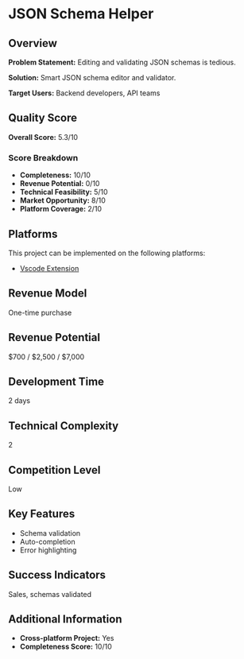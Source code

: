 # JSON Schema Helper

## Overview
**Problem Statement:** Editing and validating JSON schemas is tedious.

**Solution:** Smart JSON schema editor and validator.

**Target Users:** Backend developers, API teams

## Quality Score
**Overall Score:** 5.3/10

### Score Breakdown
- **Completeness:** 10/10
- **Revenue Potential:** 0/10
- **Technical Feasibility:** 5/10
- **Market Opportunity:** 8/10
- **Platform Coverage:** 2/10

## Platforms
This project can be implemented on the following platforms:
- [Vscode Extension](./platforms/vscode-extension/)

## Revenue Model
One-time purchase

## Revenue Potential
$700 / $2,500 / $7,000

## Development Time
2 days

## Technical Complexity
2

## Competition Level
Low

## Key Features
- Schema validation
- Auto-completion
- Error highlighting

## Success Indicators
Sales, schemas validated

## Additional Information
- **Cross-platform Project:** Yes
- **Completeness Score:** 10/10
